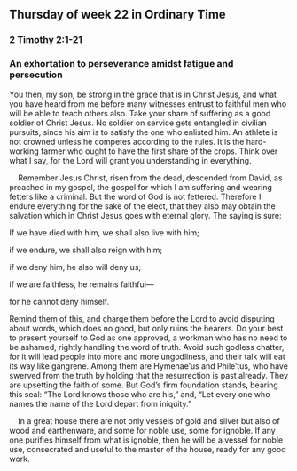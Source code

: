 ## Thursday of week 22 in Ordinary Time

### 2 Timothy 2:1-21

### An exhortation to perseverance amidst fatigue and persecution

You then, my son, be strong in the grace that is in Christ Jesus, and what you have heard from me before many witnesses entrust to faithful men who will be able to teach others also. Take your share of suffering as a good soldier of Christ Jesus. No soldier on service gets entangled in civilian pursuits, since his aim is to satisfy the one who enlisted him. An athlete is not crowned unless he competes according to the rules. It is the hard-working farmer who ought to have the first share of the crops. Think over what I say, for the Lord will grant you understanding in everything.

    Remember Jesus Christ, risen from the dead, descended from David, as preached in my gospel, the gospel for which I am suffering and wearing fetters like a criminal. But the word of God is not fettered. Therefore I endure everything for the sake of the elect, that they also may obtain the salvation which in Christ Jesus goes with eternal glory. The saying is sure:

If we have died with him, we shall also live with him;

if we endure, we shall also reign with him;

if we deny him, he also will deny us;

if we are faithless, he remains faithful—

for he cannot deny himself.

Remind them of this, and charge them before the Lord to avoid disputing about words, which does no good, but only ruins the hearers. Do your best to present yourself to God as one approved, a workman who has no need to be ashamed, rightly handling the word of truth. Avoid such godless chatter, for it will lead people into more and more ungodliness, and their talk will eat its way like gangrene. Among them are Hymenaeʹus and Phileʹtus, who have swerved from the truth by holding that the resurrection is past already. They are upsetting the faith of some. But God’s firm foundation stands, bearing this seal: “The Lord knows those who are his,” and, “Let every one who names the name of the Lord depart from iniquity.”

    In a great house there are not only vessels of gold and silver but also of wood and earthenware, and some for noble use, some for ignoble. If any one purifies himself from what is ignoble, then he will be a vessel for noble use, consecrated and useful to the master of the house, ready for any good work. 